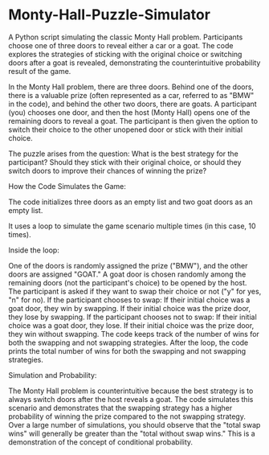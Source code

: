 # Monty-Hall-Puzzle-Simulator
A Python script simulating the classic Monty Hall problem. Participants choose one of three doors to reveal either a car or a goat. The code explores the strategies of sticking with the original choice or switching doors after a goat is revealed, demonstrating the counterintuitive probability result of the game.

In the Monty Hall problem, there are three doors. Behind one of the doors, there is a valuable prize (often represented as a car, referred to as "BMW" in the code), and behind the other two doors, there are goats. A participant (you) chooses one door, and then the host (Monty Hall) opens one of the remaining doors to reveal a goat. The participant is then given the option to switch their choice to the other unopened door or stick with their initial choice.

The puzzle arises from the question: What is the best strategy for the participant? Should they stick with their original choice, or should they switch doors to improve their chances of winning the prize?

How the Code Simulates the Game:

The code initializes three doors as an empty list and two goat doors as an empty list.

It uses a loop to simulate the game scenario multiple times (in this case, 10 times).

Inside the loop:

One of the doors is randomly assigned the prize ("BMW"), and the other doors are assigned "GOAT."
A goat door is chosen randomly among the remaining doors (not the participant's choice) to be opened by the host.
The participant is asked if they want to swap their choice or not ("y" for yes, "n" for no).
If the participant chooses to swap:
If their initial choice was a goat door, they win by swapping.
If their initial choice was the prize door, they lose by swapping.
If the participant chooses not to swap:
If their initial choice was a goat door, they lose.
If their initial choice was the prize door, they win without swapping.
The code keeps track of the number of wins for both the swapping and not swapping strategies.
After the loop, the code prints the total number of wins for both the swapping and not swapping strategies.

Simulation and Probability:

The Monty Hall problem is counterintuitive because the best strategy is to always switch doors after the host reveals a goat. The code simulates this scenario and demonstrates that the swapping strategy has a higher probability of winning the prize compared to the not swapping strategy. Over a large number of simulations, you should observe that the "total swap wins" will generally be greater than the "total without swap wins." This is a demonstration of the concept of conditional probability.
